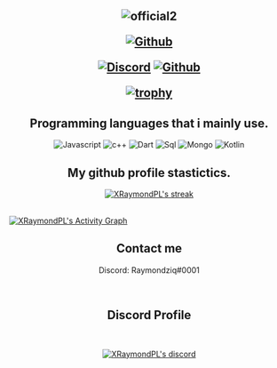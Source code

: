 <h2 align="center">

  
<p align="center">
  
  ![official2](https://github.com/XRaymondPL/XRaymondPL/blob/main/standard.gif)




<p align="center">
  <a href="https://raymondziq.xyz/">
   <img alt="Github" src="https://img.shields.io/badge/2137-RAYMONDZIQ%20IS%20A%20DEV-brightgreen"></a> 
  


  
</p>
<p align="center">
    <a href="https://discord.com/users/904342910651232256">
   <img alt="Discord" src="https://img.shields.io/badge/Discord-Raymondziq%230001-7289DA?style=for-the-badge&logo=discord&logoColor=7289DA&logoWidth=10&labelColor=000'"></a>  
  <a href="https://github.com/XRaymondPL">
   <img alt="Github" src="https://img.shields.io/github/followers/XRaymondPL?color=7289DA&logo=github&label=Followers&style=for-the-badge&logoWidth=10&labelColor=000'"></a>   
  
  
[![trophy](https://github-profile-trophy.vercel.app/?username=XRaymondPL&row=2&column=8&theme=dark_lover)](https://github.com/ryo-ma/github-profile-trophy)

  

  
</p>


<h2 align="center">Programming languages that i mainly use.</h2>
<p align="center">
  <img alt="Javascript" src="https://img.shields.io/badge/-JavaScript-090909?style=for-the-badge&logo=JavaScript&logoColor=E9D54D"></a> 
  <img alt="c++" src="https://img.shields.io/badge/-C++-090909?style=for-the-badge&logo=C%2b%2b&logoColor=6296CC"></a> 
  <img alt="Dart" src="https://img.shields.io/badge/-Dart-090909?style=for-the-badge&logo=dart&logoColor=097CDB"></a>    
  <img alt="Sql" src="https://img.shields.io/badge/-Sql-090909?style=for-the-badge&logo=mysql&logoColor=00648B"></a> 
  <img alt="Mongo" src="https://img.shields.io/badge/-MongoDB-090909?style=for-the-badge&logo=MongoDB&logoColor=00648B"></a> 
  <img alt="Kotlin" src="https://img.shields.io/badge/-Kotlin-090909?style=for-the-badge&logo=Kotlin&logoColor=00648B"></a> 
</p>



<h2 align="center">My github profile stastictics.</h2>

<p align="center">
    <a href="https://github.com/XRaymondPL">
        <img title="XRaymondPL stats" alt="XRaymondPL's streak" src="https://github-readme-streak-stats.herokuapp.com/?user=XRaymondPL&theme=dark&hide_border=true&stroke=f53b3b"/>
    </a>
</p><br>
<a href="https://github.com/XRaymondPL"><img alt="XRaymondPL's Activity Graph" src="https://activity-graph.herokuapp.com/graph?username=XRaymondPL&bg_color=0D1117&color=eca15b&line=eca15b&point=FFFFFF&hide_border=true" /></a>
  

<h2 align="center">Contact me</h2>
<p align="center">Discord: Raymondziq#0001</p>
</pre><br>




<h2 align="center">Discord Profile</h2><br>
  <p align="center">
    <a href="https://discord.gg/ee8KuBVnAJ">
        <img title="XRaymondPL discord" alt="XRaymondPL's discord" src="https://discord.c99.nl/widget/theme-3/904342910651232256.png"/>
    </a>
</p>
